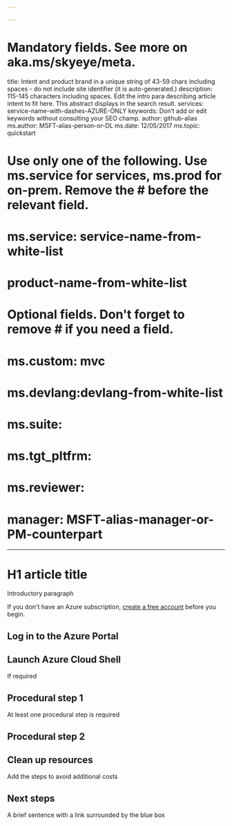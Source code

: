 ```yaml
---

---
```

# Mandatory fields. See more on aka.ms/skyeye/meta.
title: Intent and product brand in a unique string of 43-59 chars including spaces - do not include site identifier (it is auto-generated.)
description: 115-145 characters including spaces. Edit the intro para describing article intent to fit here. This abstract displays in the search result.
services: service-name-with-dashes-AZURE-ONLY
keywords: Don’t add or edit keywords without consulting your SEO champ.
author: github-alias
ms.author: MSFT-alias-person-or-DL
ms.date: 12/05/2017
ms.topic: quickstart
# Use only one of the following. Use ms.service for services, ms.prod for on-prem. Remove the # before the relevant field.
# ms.service: service-name-from-white-list
# product-name-from-white-list

# Optional fields. Don't forget to remove # if you need a field.
# ms.custom: mvc
# ms.devlang:devlang-from-white-list
# ms.suite: 
# ms.tgt_pltfrm:
# ms.reviewer:
# manager: MSFT-alias-manager-or-PM-counterpart
---

# H1 article title
Introductory paragraph

If you don't have an Azure subscription, [create a free account](https://azure.microsoft.com/free/) before you begin.

## Log in to the Azure Portal

## Launch Azure Cloud Shell
If required

## Procedural step 1
At least one procedural step is required

## Procedural step 2


## Clean up resources
Add the steps to avoid additional costs

## Next steps
A brief sentence with a link surrounded by the blue box

